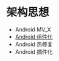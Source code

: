# 架构思想

- Android MV_X
- [Android 组件化](https://github.com/jaydroid1024/awesome-dev-note/blob/main/notes/02-Thinking/05-%E6%9E%B6%E6%9E%84%E6%90%AD%E5%BB%BA/02-Android%E7%BB%84%E4%BB%B6%E5%8C%96.md)
- Android 热修复
- Android 插件化

